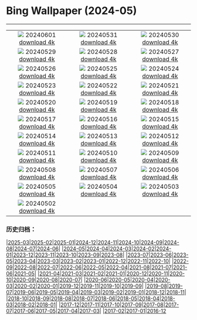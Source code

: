 # Bing Wallpaper (2024-05)
**************
| | | |
| :----: | :----: | :----: |
| ![](https://www.bing.com/th?id=OHR.PrideMonthSF_DE-DE2818464419_1920x1080.jpg) 20240601 [download 4k](https://www.bing.com/th?id=OHR.PrideMonthSF_DE-DE2818464419_UHD.jpg) | ![](https://www.bing.com/th?id=OHR.YorkshireDalesNP_DE-DE2262987650_1920x1080.jpg) 20240531 [download 4k](https://www.bing.com/th?id=OHR.YorkshireDalesNP_DE-DE2262987650_UHD.jpg) | ![](https://www.bing.com/th?id=OHR.Everglades90th_DE-DE6253688442_1920x1080.jpg) 20240530 [download 4k](https://www.bing.com/th?id=OHR.Everglades90th_DE-DE6253688442_UHD.jpg) |
| ![](https://www.bing.com/th?id=OHR.MullOtter_DE-DE1417523024_1920x1080.jpg) 20240529 [download 4k](https://www.bing.com/th?id=OHR.MullOtter_DE-DE1417523024_UHD.jpg) | ![](https://www.bing.com/th?id=OHR.MeteoraMonastery_DE-DE0965376311_1920x1080.jpg) 20240528 [download 4k](https://www.bing.com/th?id=OHR.MeteoraMonastery_DE-DE0965376311_UHD.jpg) | ![](https://www.bing.com/th?id=OHR.SestriLevante_DE-DE0573141632_1920x1080.jpg) 20240527 [download 4k](https://www.bing.com/th?id=OHR.SestriLevante_DE-DE0573141632_UHD.jpg) |
| ![](https://www.bing.com/th?id=OHR.ElbeSandstone_DE-DE9941836770_1920x1080.jpg) 20240526 [download 4k](https://www.bing.com/th?id=OHR.ElbeSandstone_DE-DE9941836770_UHD.jpg) | ![](https://www.bing.com/th?id=OHR.MoroccoBenhaddou_DE-DE9640944189_1920x1080.jpg) 20240525 [download 4k](https://www.bing.com/th?id=OHR.MoroccoBenhaddou_DE-DE9640944189_UHD.jpg) | ![](https://www.bing.com/th?id=OHR.OrdesaNationalPark_DE-DE9218921574_1920x1080.jpg) 20240524 [download 4k](https://www.bing.com/th?id=OHR.OrdesaNationalPark_DE-DE9218921574_UHD.jpg) |
| ![](https://www.bing.com/th?id=OHR.IndianStarTortoise_DE-DE8901102439_1920x1080.jpg) 20240523 [download 4k](https://www.bing.com/th?id=OHR.IndianStarTortoise_DE-DE8901102439_UHD.jpg) | ![](https://www.bing.com/th?id=OHR.SnowGumTasmania_DE-DE8538899812_1920x1080.jpg) 20240522 [download 4k](https://www.bing.com/th?id=OHR.SnowGumTasmania_DE-DE8538899812_UHD.jpg) | ![](https://www.bing.com/th?id=OHR.MalaysiaTea_DE-DE8270167574_1920x1080.jpg) 20240521 [download 4k](https://www.bing.com/th?id=OHR.MalaysiaTea_DE-DE8270167574_UHD.jpg) |
| ![](https://www.bing.com/th?id=OHR.HoneycombBee_DE-DE7958601447_1920x1080.jpg) 20240520 [download 4k](https://www.bing.com/th?id=OHR.HoneycombBee_DE-DE7958601447_UHD.jpg) | ![](https://www.bing.com/th?id=OHR.NefertitiMuseum_DE-DE7400530006_1920x1080.jpg) 20240519 [download 4k](https://www.bing.com/th?id=OHR.NefertitiMuseum_DE-DE7400530006_UHD.jpg) | ![](https://www.bing.com/th?id=OHR.VernazzaItaly_DE-DE7128590737_1920x1080.jpg) 20240518 [download 4k](https://www.bing.com/th?id=OHR.VernazzaItaly_DE-DE7128590737_UHD.jpg) |
| ![](https://www.bing.com/th?id=OHR.TarangireElephants_DE-DE6659781135_1920x1080.jpg) 20240517 [download 4k](https://www.bing.com/th?id=OHR.TarangireElephants_DE-DE6659781135_UHD.jpg) | ![](https://www.bing.com/th?id=OHR.DayOfLight_DE-DE0376737244_1920x1080.jpg) 20240516 [download 4k](https://www.bing.com/th?id=OHR.DayOfLight_DE-DE0376737244_UHD.jpg) | ![](https://www.bing.com/th?id=OHR.RiverNekarHeidelberg_DE-DE0017451449_1920x1080.jpg) 20240515 [download 4k](https://www.bing.com/th?id=OHR.RiverNekarHeidelberg_DE-DE0017451449_UHD.jpg) |
| ![](https://www.bing.com/th?id=OHR.CarlsbadNP_DE-DE9906842955_1920x1080.jpg) 20240514 [download 4k](https://www.bing.com/th?id=OHR.CarlsbadNP_DE-DE9906842955_UHD.jpg) | ![](https://www.bing.com/th?id=OHR.NamibiaCanyon_DE-DE8827731731_1920x1080.jpg) 20240513 [download 4k](https://www.bing.com/th?id=OHR.NamibiaCanyon_DE-DE8827731731_UHD.jpg) | ![](https://www.bing.com/th?id=OHR.GuanacoMother_DE-DE8465520187_1920x1080.jpg) 20240512 [download 4k](https://www.bing.com/th?id=OHR.GuanacoMother_DE-DE8465520187_UHD.jpg) |
| ![](https://www.bing.com/th?id=OHR.BlueCityIndia_DE-DE7777501336_1920x1080.jpg) 20240511 [download 4k](https://www.bing.com/th?id=OHR.BlueCityIndia_DE-DE7777501336_UHD.jpg) | ![](https://www.bing.com/th?id=OHR.MisoolRajaAmpat_DE-DE6830111784_1920x1080.jpg) 20240510 [download 4k](https://www.bing.com/th?id=OHR.MisoolRajaAmpat_DE-DE6830111784_UHD.jpg) | ![](https://www.bing.com/th?id=OHR.EmirganPark_DE-DE6431860562_1920x1080.jpg) 20240509 [download 4k](https://www.bing.com/th?id=OHR.EmirganPark_DE-DE6431860562_UHD.jpg) |
| ![](https://www.bing.com/th?id=OHR.PortMarseille_DE-DE5901142925_1920x1080.jpg) 20240508 [download 4k](https://www.bing.com/th?id=OHR.PortMarseille_DE-DE5901142925_UHD.jpg) | ![](https://www.bing.com/th?id=OHR.SuspensionBridge_DE-DE5413963074_1920x1080.jpg) 20240507 [download 4k](https://www.bing.com/th?id=OHR.SuspensionBridge_DE-DE5413963074_UHD.jpg) | ![](https://www.bing.com/th?id=OHR.TheRoachesPeakDistrict_DE-DE5320650823_1920x1080.jpg) 20240506 [download 4k](https://www.bing.com/th?id=OHR.TheRoachesPeakDistrict_DE-DE5320650823_UHD.jpg) |
| ![](https://www.bing.com/th?id=OHR.SanMiguelAllende_DE-DE2308730889_1920x1080.jpg) 20240505 [download 4k](https://www.bing.com/th?id=OHR.SanMiguelAllende_DE-DE2308730889_UHD.jpg) | ![](https://www.bing.com/th?id=OHR.JediMonastery_DE-DE1926121276_1920x1080.jpg) 20240504 [download 4k](https://www.bing.com/th?id=OHR.JediMonastery_DE-DE1926121276_UHD.jpg) | ![](https://www.bing.com/th?id=OHR.SonoranSpring_DE-DE9357801866_1920x1080.jpg) 20240503 [download 4k](https://www.bing.com/th?id=OHR.SonoranSpring_DE-DE9357801866_UHD.jpg) |
| ![](https://www.bing.com/th?id=OHR.CratersOfTheMoon_DE-DE3535189706_1920x1080.jpg) 20240502 [download 4k](https://www.bing.com/th?id=OHR.CratersOfTheMoon_DE-DE3535189706_UHD.jpg) |  |  |

### 历史归档：

|[2025-03](bing/2025-03/2025-03.md)|[2025-02](bing/2025-02/2025-02.md)|[2025-01](bing/2025-01/2025-01.md)|[2024-12](bing/2024-12/2024-12.md)|[2024-11](bing/2024-11/2024-11.md)|[2024-10](bing/2024-10/2024-10.md)|[2024-09](bing/2024-09/2024-09.md)|[2024-08](bing/2024-08/2024-08.md)|[2024-07](bing/2024-07/2024-07.md)|[2024-06](bing/2024-06/2024-06.md)|
|[2024-05](bing/2024-05/2024-05.md)|[2024-04](bing/2024-04/2024-04.md)|[2024-03](bing/2024-03/2024-03.md)|[2024-02](bing/2024-02/2024-02.md)|[2024-01](bing/2024-01/2024-01.md)|[2023-12](bing/2023-12/2023-12.md)|[2023-11](bing/2023-11/2023-11.md)|[2023-10](bing/2023-10/2023-10.md)|[2023-09](bing/2023-09/2023-09.md)|[2023-08](bing/2023-08/2023-08.md)|
|[2023-07](bing/2023-07/2023-07.md)|[2023-06](bing/2023-06/2023-06.md)|[2023-05](bing/2023-05/2023-05.md)|[2023-04](bing/2023-04/2023-04.md)|[2023-03](bing/2023-03/2023-03.md)|[2023-02](bing/2023-02/2023-02.md)|[2023-01](bing/2023-01/2023-01.md)|[2022-12](bing/2022-12/2022-12.md)|[2022-11](bing/2022-11/2022-11.md)|[2022-10](bing/2022-10/2022-10.md)|
|[2022-09](bing/2022-09/2022-09.md)|[2022-08](bing/2022-08/2022-08.md)|[2022-07](bing/2022-07/2022-07.md)|[2022-06](bing/2022-06/2022-06.md)|[2022-05](bing/2022-05/2022-05.md)|[2022-04](bing/2022-04/2022-04.md)|[2021-08](bing/2021-08/2021-08.md)|[2021-07](bing/2021-07/2021-07.md)|[2021-06](bing/2021-06/2021-06.md)|[2021-05](bing/2021-05/2021-05.md)|
|[2021-04](bing/2021-04/2021-04.md)|[2021-03](bing/2021-03/2021-03.md)|[2021-02](bing/2021-02/2021-02.md)|[2021-01](bing/2021-01/2021-01.md)|[2020-12](bing/2020-12/2020-12.md)|[2020-11](bing/2020-11/2020-11.md)|[2020-10](bing/2020-10/2020-10.md)|[2020-09](bing/2020-09/2020-09.md)|[2020-08](bing/2020-08/2020-08.md)|[2020-07](bing/2020-07/2020-07.md)|
|[2020-06](bing/2020-06/2020-06.md)|[2020-05](bing/2020-05/2020-05.md)|[2020-04](bing/2020-04/2020-04.md)|[2020-03](bing/2020-03/2020-03.md)|[2020-02](bing/2020-02/2020-02.md)|[2020-01](bing/2020-01/2020-01.md)|[2019-12](bing/2019-12/2019-12.md)|[2019-11](bing/2019-11/2019-11.md)|[2019-10](bing/2019-10/2019-10.md)|[2019-09](bing/2019-09/2019-09.md)|
|[2019-08](bing/2019-08/2019-08.md)|[2019-07](bing/2019-07/2019-07.md)|[2019-06](bing/2019-06/2019-06.md)|[2019-05](bing/2019-05/2019-05.md)|[2019-04](bing/2019-04/2019-04.md)|[2019-03](bing/2019-03/2019-03.md)|[2019-02](bing/2019-02/2019-02.md)|[2019-01](bing/2019-01/2019-01.md)|[2018-12](bing/2018-12/2018-12.md)|[2018-11](bing/2018-11/2018-11.md)|
|[2018-10](bing/2018-10/2018-10.md)|[2018-09](bing/2018-09/2018-09.md)|[2018-08](bing/2018-08/2018-08.md)|[2018-07](bing/2018-07/2018-07.md)|[2018-06](bing/2018-06/2018-06.md)|[2018-05](bing/2018-05/2018-05.md)|[2018-04](bing/2018-04/2018-04.md)|[2018-03](bing/2018-03/2018-03.md)|[2018-02](bing/2018-02/2018-02.md)|[2018-01](bing/2018-01/2018-01.md)|
|[2017-12](bing/2017-12/2017-12.md)|[2017-11](bing/2017-11/2017-11.md)|[2017-10](bing/2017-10/2017-10.md)|[2017-09](bing/2017-09/2017-09.md)|[2017-08](bing/2017-08/2017-08.md)|[2017-07](bing/2017-07/2017-07.md)|[2017-06](bing/2017-06/2017-06.md)|[2017-05](bing/2017-05/2017-05.md)|[2017-04](bing/2017-04/2017-04.md)|[2017-03](bing/2017-03/2017-03.md)|
|[2017-02](bing/2017-02/2017-02.md)|[2017-01](bing/2017-01/2017-01.md)|[2016-12](bing/2016-12/2016-12.md)